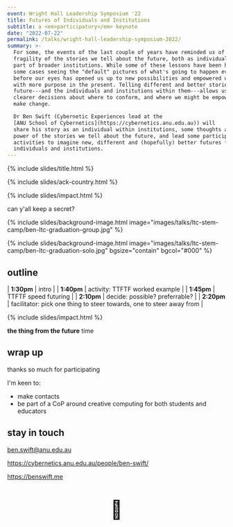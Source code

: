 ```yaml
---
event: Wright Hall Leadership Symposium '22
title: Futures of Individuals and Institutions
subtitle: a <em>participatory</em> keynote
date: "2022-07-22"
permalink: /talks/wright-hall-leadership-symposium-2022/
summary: >-
  For some, the events of the last couple of years have reminded us of the
  fragility of the stories we tell about the future, both as individuals and as
  part of broader institutions. While some of these lessons have been hard, in
  some cases seeing the "default" pictures of what's going to happen evaporate
  before our eyes has opened us up to new possibilities and empowered us to act
  with more purpose in the present. Telling different and better stories about the
  future---and the individuals and institutions within them---allows us to make
  clearer decisions about where to conform, and where we might be empowered to
  make change.

  Dr Ben Swift (Cybernetic Experiences lead at the 
  [ANU School of Cybernetics](https://cybernetics.anu.edu.au)) will
  share his story as an individual within institutions, some thoughts about the
  power of the stories we tell about the future, and lead some participatory
  activities to imagine new, different and (hopefully) better futures for our
  individuals and institutions.
---
```


{% include slides/title.html %}

{% include slides/ack-country.html %}

{% include slides/impact.html %}

can y'all keep a secret?

{% include slides/background-image.html image="images/talks/ltc-stem-camp/ben-ltc-graduation-group.jpg" %}

{% include slides/background-image.html image="images/talks/ltc-stem-camp/ben-ltc-graduation-solo.jpg" bgsize="contain" bgcol="#000" %}

## outline

| **1:30pm** | intro                                                                |
| **1:40pm** | activity: TTFTF worked example                                       |
| **1:45pm** | TTFTF speed futuring                                                 |
| **2:10pm** | decide: possible? preferrable?                                       |
| **2:20pm** | facilitator: pick one thing to steer towards, one to steer away from |

{% include slides/impact.html %}

**the thing from the future** time

## wrap up

thanks so much for participating

I'm keen to:

- make contacts
- be part of a CoP around creative computing for both students and educators

## stay in touch

<ben.swift@anu.edu.au>

<https://cybernetics.anu.edu.au/people/ben-swift/>

<https://benswift.me>

<p style="font-size: 3em; text-align: center;">👋</p>

